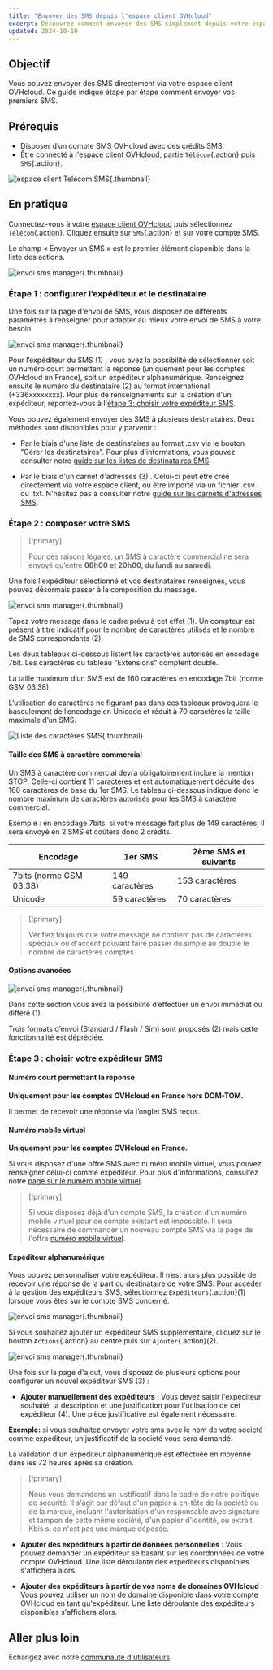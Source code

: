```yaml
---
title: "Envoyer des SMS depuis l'espace client OVHcloud"
excerpt: Découvrez comment envoyer des SMS simplement depuis votre espace client OVHcloud
updated: 2024-10-10
---
```


## Objectif

Vous pouvez envoyer des SMS directement via votre espace client OVHcloud. Ce guide indique étape par étape comment envoyer vos premiers SMS.

## Prérequis

- Disposer d’un compte SMS OVHcloud avec des crédits SMS.
- Être connecté à l'[espace client OVHcloud](/links/manager), partie `Télécom`{.action} puis `SMS`{.action}.

![espace client Telecom SMS](/pages/assets/screens/control_panel/product-selection/telecom/tpl-telecom-03-fr-sms.png){.thumbnail}

## En pratique

Connectez-vous à votre [espace client OVHcloud](/links/manager) puis sélectionnez `Télécom`{.action}. Cliquez ensuite sur `SMS`{.action} et sur votre compte SMS.

Le champ « Envoyer un SMS » est le premier élément disponible dans la liste des actions.

![envoi sms manager](images/sms-send-control-panel01E.png){.thumbnail}

### Étape 1 : configurer l’expéditeur et le destinataire

Une fois sur la page d'envoi de SMS, vous disposez de différents paramètres à renseigner pour adapter au mieux votre envoi de SMS à votre besoin.

![envoi sms manager](images/sms-send-control-panel02E.png){.thumbnail}

Pour l’expéditeur du SMS (1) , vous avez la possibilité de sélectionner soit un numéro court permettant la réponse (uniquement pour les comptes OVHcloud en France), soit un expéditeur alphanumérique. 
Renseignez ensuite  le numéro du destinataire (2) au format international (+336xxxxxxxx). 
Pour plus de renseignements sur la création d'un expéditeur, reportez-vous à l'[étape 3: choisir votre expéditeur SMS](#etape-3-choisir-votre-expediteur-sms).

Vous pouvez également envoyer des SMS à plusieurs destinataires. Deux méthodes sont disponibles pour y parvenir :

- Par le biais d'une liste de destinataires au format .csv via le bouton "Gérer les destinataires".
Pour plus d'informations, vous pouvez consulter notre [guide sur les listes de destinataires SMS](/pages/web_cloud/messaging/sms/liste_de_destinataire_sms).

- Par le biais d'un carnet d'adresses (3) . Celui-ci peut être créé directement via votre espace client, ou être importé via un fichier .csv ou .txt. 
N'hésitez pas à consulter notre [guide sur les carnets d'adresses SMS](/pages/web_cloud/messaging/sms/gerer_mes_carnets_dadresses_sms).

### Étape 2 : composer votre SMS

> [!primary]
>
> Pour des raisons légales, un SMS à caractère commercial ne sera envoyé qu’entre **08h00 et 20h00, du lundi au samedi**.

Une fois l'expéditeur sélectionné et vos destinataires renseignés, vous pouvez désormais passer à la composition du message.

![envoi sms manager](images/sms-send-control-panel03E.png){.thumbnail}

Tapez votre message dans le cadre prévu à cet effet (1). Un compteur est présent à titre indicatif pour le nombre de caractères utilisés et le nombre de SMS correspondants (2).

Les deux tableaux ci-dessous listent les caractères autorisés en encodage 7bit. Les caractères du tableau "Extensions" comptent double. 

La taille maximum d’un SMS est de 160 caractères en encodage 7bit (norme GSM 03.38).

L’utilisation de caractères ne figurant pas dans ces tableaux provoquera le basculement de l’encodage en Unicode et réduit à 70 caractères la taille maximale d’un SMS.

![Liste des caractères SMS](images/smsauthorizedcharacters.png){.thumbnail}

#### Taille des SMS à caractère commercial

Un SMS à caractère commercial devra obligatoirement inclure la mention STOP. Celle-ci contient 11 caractères et est automatiquement déduite des 160 caractères de base du 1er SMS.
Le tableau ci-dessous indique donc le nombre maximum de caractères autorisés pour les SMS à caractère commercial. 

Exemple : en encodage 7bits, si votre message fait plus de 149 caractères, il sera envoyé en 2 SMS et coûtera donc 2 crédits.

| Encodage | 1er SMS | 2ème SMS et suivants  |
|---|---|---|
| 7bits (norme GSM 03.38) | 149 caractères | 153 caractères |
| Unicode | 59 caractères | 70 caractères  |

> [!primary]
>
> Vérifiez toujours que votre message ne contient pas de caractères spéciaux ou d'accent pouvant faire passer du simple au double le nombre de caractères comptés.
>

#### Options avancées

![envoi sms manager](images/sms-send-control-panel-advanced.png){.thumbnail}

Dans cette section vous avez la possibilité d’effectuer un envoi immédiat ou différé (1).

Trois formats d’envoi (Standard / Flash / Sim) sont proposés (2) mais cette fonctionnalité est dépréciée.

### Étape 3 : choisir votre expéditeur SMS

#### Numéro court permettant la réponse

**Uniquement pour les comptes OVHcloud en France hors DOM-TOM.**

Il permet de recevoir une réponse via l’onglet SMS reçus.

#### Numéro mobile virtuel

**Uniquement pour les comptes OVHcloud en France.**

Si vous disposez d'une offre SMS avec numéro mobile virtuel, vous pouvez renseigner celui-ci comme expéditeur. Pour plus d'informations, consultez notre [page sur le numéro mobile virtuel](https://www.ovhtelecom.fr/sms/reponse/numeros-virtuels.xml).

> [!primary]
>
>Si vous disposez déjà d'un compte SMS, la création d'un numéro mobile virtuel pour ce compte existant est impossible. Il sera nécessaire de commander un nouveau compte SMS via la page de l'offre [numéro mobile virtuel](https://www.ovhtelecom.fr/sms/reponse/numeros-virtuels.xml).
>

#### Expéditeur alphanumérique

Vous pouvez personnaliser votre expéditeur. Il n’est alors plus possible de recevoir une réponse de la part du destinataire de votre SMS. Pour accéder à la gestion des expéditeurs SMS, sélectionnez `Expéditeurs`{.action}(1) lorsque vous êtes sur le compte SMS concerné.

![envoi sms manager](images/sms-send-control-panel04E.png){.thumbnail}

Si vous souhaitez ajouter un expéditeur SMS supplémentaire, cliquez sur le bouton `Actions`{.action} au centre puis sur `Ajouter`{.action}(2).

![envoi sms manager](images/sms-send-control-panel05E.png){.thumbnail}

Une fois sur la page d'ajout, vous disposez de plusieurs options pour configurer un nouvel expéditeur SMS (3) :

- **Ajouter manuellement des expéditeurs** : Vous devez saisir l'expéditeur souhaité, la description et une justification pour l'utilisation de cet expéditeur (4). Une pièce justificative est également nécessaire.

**Exemple:** si vous souhaitez envoyer votre sms avec le nom de votre societé comme expéditeur, un justificatif de la societé vous sera demandé.

La validation d'un expéditeur alphanumérique est effectuée en moyenne dans les 72 heures après sa création.

> [!primary]
>
> Nous vous demandons un justificatif dans le cadre de notre politique de sécurité. Il s'agit par défaut d'un papier à en-tête de la société ou de la marque, incluant l'autorisation d'un responsable avec signature et tampon de cette même société, d'un papier d'identité, ou extrait Kbis si ce n'est pas une marque déposée.
>

- **Ajouter des expéditeurs à partir de données personnelles** : Vous pouvez demander un expéditeur se basant sur les coordonnées de votre compte OVHcloud. Une liste déroulante des expéditeurs disponibles s'affichera alors.

- **Ajouter des expéditeurs à partir de vos noms de domaines OVHcloud** : Vous pouvez utiliser un nom de domaine disponible dans votre compte OVHcloud en tant qu'expéditeur. Une liste déroulante des expéditeurs disponibles s'affichera alors.

## Aller plus loin

Échangez avec notre [communauté d'utilisateurs](/links/manager).

